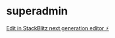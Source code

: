 # superadmin

[Edit in StackBlitz next generation editor ⚡️](https://stackblitz.com/~/github.com/Yonathan99-creator/superadmin)